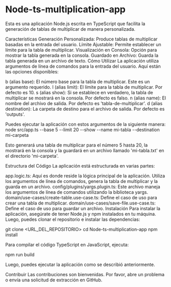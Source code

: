 ﻿# Node-ts-multiplication-app

Esta es una aplicación Node.js escrita en TypeScript que facilita la generación de tablas de multiplicar de manera personalizada.

Características
Generación Personalizada: Produce tablas de multiplicar basadas en la entrada del usuario.
Límite Ajustable: Permite establecer un límite para la tabla de multiplicar.
Visualización en Consola: Opción para mostrar la tabla generada en la consola.
Guardado en Archivo: Guarda la tabla generada en un archivo de texto.
Cómo Utilizar
La aplicación utiliza argumentos de línea de comandos para la entrada del usuario. Aquí están las opciones disponibles:

b (alias base): El número base para la tabla de multiplicar. Este es un argumento requerido.
l (alias limit): El límite para la tabla de multiplicar. Por defecto es 10.
s (alias show): Si se establece en verdadero, la tabla de multiplicar se mostrará en la consola. Por defecto es falso.
n (alias name): El nombre del archivo de salida. Por defecto es 'tabla-de-multiplicar'.
d (alias destination): La carpeta de destino para el archivo de salida. Por defecto es 'outputs'.

Puedes ejecutar la aplicación con estos argumentos de la siguiente manera:
node src/app.ts --base 5 --limit 20 --show --name mi-tabla --destination mi-carpeta

Esto generará una tabla de multiplicar para el número 5 hasta 20, la mostrará en la consola y la guardará en un archivo llamado 'mi-tabla.txt' en el directorio 'mi-carpeta'.

Estructura del Código
La aplicación está estructurada en varias partes:

app.logic.ts: Aquí es donde reside la lógica principal de la aplicación. Utiliza los argumentos de línea de comandos, genera la tabla de multiplicar y la guarda en un archivo.
config/plugins/yargs.plugin.ts: Este archivo maneja los argumentos de línea de comandos utilizando la biblioteca yargs.
domain/use-cases/create-table.use-case.ts: Define el caso de uso para crear una tabla de multiplicar.
domain/use-cases/save-file.use-case.ts: Define el caso de uso para guardar un archivo.
Instalación
Para instalar la aplicación, asegúrate de tener Node.js y npm instalados en tu máquina. Luego, puedes clonar el repositorio e instalar las dependencias:

git clone <URL_DEL_REPOSITORIO>
cd Node-ts-multiplication-app
npm install

Para compilar el código TypeScript en JavaScript, ejecuta:

npm run build

Luego, puedes ejecutar la aplicación como se describió anteriormente.

Contribuir
Las contribuciones son bienvenidas. Por favor, abre un problema o envía una solicitud de extracción en GitHub.

